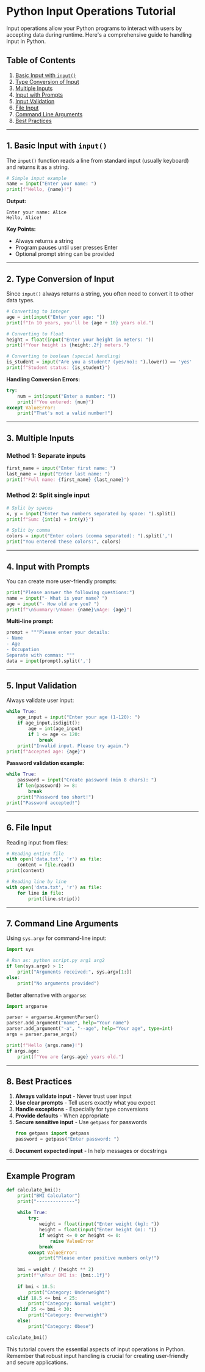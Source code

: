 # Python Input Operations Tutorial

Input operations allow your Python programs to interact with users by accepting data during runtime. Here's a comprehensive guide to handling input in Python.

## Table of Contents
1. [Basic Input with `input()`](#1-basic-input-with-input)
2. [Type Conversion of Input](#2-type-conversion-of-input)
3. [Multiple Inputs](#3-multiple-inputs)
4. [Input with Prompts](#4-input-with-prompts)
5. [Input Validation](#5-input-validation)
6. [File Input](#6-file-input)
7. [Command Line Arguments](#7-command-line-arguments)
8. [Best Practices](#8-best-practices)

---

## 1. Basic Input with `input()`

The `input()` function reads a line from standard input (usually keyboard) and returns it as a string.

```python
# Simple input example
name = input("Enter your name: ")
print(f"Hello, {name}!")
```

**Output:**
```
Enter your name: Alice
Hello, Alice!
```

**Key Points:**
- Always returns a string
- Program pauses until user presses Enter
- Optional prompt string can be provided

---

## 2. Type Conversion of Input

Since `input()` always returns a string, you often need to convert it to other data types.

```python
# Converting to integer
age = int(input("Enter your age: "))
print(f"In 10 years, you'll be {age + 10} years old.")

# Converting to float
height = float(input("Enter your height in meters: "))
print(f"Your height is {height:.2f} meters.")

# Converting to boolean (special handling)
is_student = input("Are you a student? (yes/no): ").lower() == 'yes'
print(f"Student status: {is_student}")
```

**Handling Conversion Errors:**
```python
try:
    num = int(input("Enter a number: "))
    print(f"You entered: {num}")
except ValueError:
    print("That's not a valid number!")
```

---

## 3. Multiple Inputs

### Method 1: Separate inputs
```python
first_name = input("Enter first name: ")
last_name = input("Enter last name: ")
print(f"Full name: {first_name} {last_name}")
```

### Method 2: Split single input
```python
# Split by spaces
x, y = input("Enter two numbers separated by space: ").split()
print(f"Sum: {int(x) + int(y)}")

# Split by comma
colors = input("Enter colors (comma separated): ").split(',')
print("You entered these colors:", colors)
```

---

## 4. Input with Prompts

You can create more user-friendly prompts:

```python
print("Please answer the following questions:")
name = input("- What is your name? ")
age = input("- How old are you? ")
print(f"\nSummary:\nName: {name}\nAge: {age}")
```

**Multi-line prompt:**
```python
prompt = """Please enter your details:
- Name
- Age
- Occupation
Separate with commas: """
data = input(prompt).split(',')
```

---

## 5. Input Validation

Always validate user input:

```python
while True:
    age_input = input("Enter your age (1-120): ")
    if age_input.isdigit():
        age = int(age_input)
        if 1 <= age <= 120:
            break
    print("Invalid input. Please try again.")
print(f"Accepted age: {age}")
```

**Password validation example:**
```python
while True:
    password = input("Create password (min 8 chars): ")
    if len(password) >= 8:
        break
    print("Password too short!")
print("Password accepted!")
```

---

## 6. File Input

Reading input from files:

```python
# Reading entire file
with open('data.txt', 'r') as file:
    content = file.read()
print(content)

# Reading line by line
with open('data.txt', 'r') as file:
    for line in file:
        print(line.strip())
```

---

## 7. Command Line Arguments

Using `sys.argv` for command-line input:

```python
import sys

# Run as: python script.py arg1 arg2
if len(sys.argv) > 1:
    print("Arguments received:", sys.argv[1:])
else:
    print("No arguments provided")
```

Better alternative with `argparse`:

```python
import argparse

parser = argparse.ArgumentParser()
parser.add_argument("name", help="Your name")
parser.add_argument("-a", "--age", help="Your age", type=int)
args = parser.parse_args()

print(f"Hello {args.name}!")
if args.age:
    print(f"You are {args.age} years old.")
```

---

## 8. Best Practices

1. **Always validate input** - Never trust user input
2. **Use clear prompts** - Tell users exactly what you expect
3. **Handle exceptions** - Especially for type conversions
4. **Provide defaults** - When appropriate
5. **Secure sensitive input** - Use `getpass` for passwords
   ```python
   from getpass import getpass
   password = getpass("Enter password: ")
   ```
6. **Document expected input** - In help messages or docstrings

---

## Example Program

```python
def calculate_bmi():
    print("BMI Calculator")
    print("--------------")
    
    while True:
        try:
            weight = float(input("Enter weight (kg): "))
            height = float(input("Enter height (m): "))
            if weight <= 0 or height <= 0:
                raise ValueError
            break
        except ValueError:
            print("Please enter positive numbers only!")
    
    bmi = weight / (height ** 2)
    print(f"\nYour BMI is: {bmi:.1f}")
    
    if bmi < 18.5:
        print("Category: Underweight")
    elif 18.5 <= bmi < 25:
        print("Category: Normal weight")
    elif 25 <= bmi < 30:
        print("Category: Overweight")
    else:
        print("Category: Obese")

calculate_bmi()
```

This tutorial covers the essential aspects of input operations in Python. Remember that robust input handling is crucial for creating user-friendly and secure applications.
